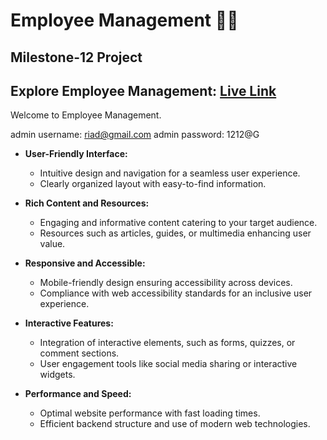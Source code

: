 #  Employee Management 👨‍🏭

## Milestone-12 Project

## Explore Employee Management: [Live Link](https://assignment-12-14f39.web.app/)

Welcome to Employee Management.

admin username: riad@gmail.com
admin password: 1212@G


- **User-Friendly Interface:**
  - Intuitive design and navigation for a seamless user experience.
  - Clearly organized layout with easy-to-find information.

- **Rich Content and Resources:**
  - Engaging and informative content catering to your target audience.
  - Resources such as articles, guides, or multimedia enhancing user value.

- **Responsive and Accessible:**
  - Mobile-friendly design ensuring accessibility across devices.
  - Compliance with web accessibility standards for an inclusive user experience.

- **Interactive Features:**
  - Integration of interactive elements, such as forms, quizzes, or comment sections.
  - User engagement tools like social media sharing or interactive widgets.

- **Performance and Speed:**
  - Optimal website performance with fast loading times.
  - Efficient backend structure and use of modern web technologies.